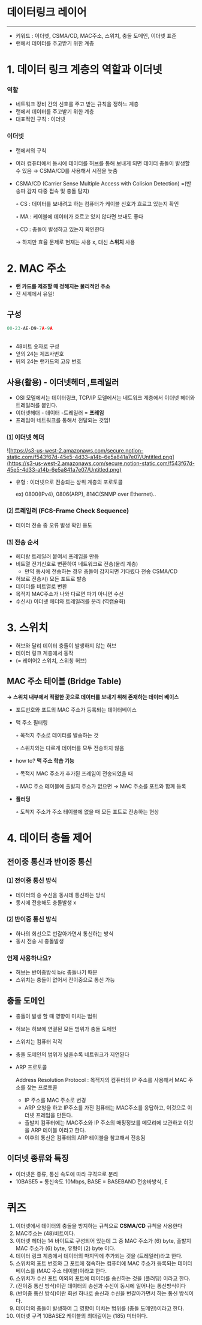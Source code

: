# 데이터링크 레이어 
---
- 키워드 :  이더넷, CSMA/CD, MAC주소, 스위치, 충돌 도메인, 이더넷 표준
- 랜에서 데이터를 주고받기 위한 계층

# 1. 데이터 링크 계층의 역할과 이더넷

### 역할

- 네트워크 장비 간의 신호를 주고 받는 규칙을 정하느 계층
- 랜에서 데이터를 주고받기 위한 계층
- 대표적인 규칙 : 이더넷

### 이더넷

- 랜에서의 규칙
- 여러 컴퓨터에서 동시에 데이터를 허브를 통해 보내게 되면 데이터 충돌이 발생할 수 있음 → CSMA/CD를 사용해서 시점을 늦춤
- CSMA/CD (Carrier Sense Multiple Access with Colision Detection)
=(반송파 감지 다중 접속 및 충돌 탐지)

    ◦ CS : 데이터를 보내려고 하는 컴퓨터가 케이블 신호가 흐르고 있는지 확인

    ◦ MA : 케이블에 데이터가 흐르고 있지 않다면 보내도 좋다

    ◦ CD : 충돌이 발생하고 있는지 확인한다

    →  하지만 효율 문제로 현재는 사용 x, 대신 **스위치** 사용 

# 2. MAC 주소

- **랜 카드를 제조할 때 정해지는  물리적인 주소**
- 전 세계에서 유일!

## 구성

```python
00-23-AE-D9-7A-9A
  
```

- 48비트 숫자로 구성
- 앞의 24는 제조사번호
- 뒤의 24는 랜카드의 고유 번호

## 사용(활용) - 이더넷헤더 ,트레일러

- OSI 모델에서는 데이터링크, TCP/IP 모델에서는 네트워크 계층에서 이더넷 헤더와 트레일러를 붙인다.
- 이더넷헤더 - 데이터 -트레일러 = **프레임**
- 프레임이 네트워크를 통해서 전달되는 것임!

### ⑴ 이더넷 헤더

![https://s3-us-west-2.amazonaws.com/secure.notion-static.com/f543f67d-45e5-4d33-a14b-6e5a841a7e07/Untitled.png](https://s3-us-west-2.amazonaws.com/secure.notion-static.com/f543f67d-45e5-4d33-a14b-6e5a841a7e07/Untitled.png)

- 유형 : 이더넷으로 전송되는 상위 계층의 포로토콜

    ex) 0800(IPv4), 0806(ARP), 814C(SNMP over Ethernet)..

### ⑵ 트레일러 (FCS-Frame Check Sequence)

- 데이터 전송 중 오류 발생 확인 용도

### ⑶ 전송 순서

- 헤더랑 트레일러 붙여서 프레임을 만듬
- 비트열 전기신호로 변환하여 네트워크로 전송(물리 계층)
    - 만약 동시에 전송하는 경우 충돌이 감지되면 기다렸다 전송 CSMA/CD
- 허브로 전송시) 모든 포트로 발송
- 데이터를 비트열로 변환
- 목적지 MAC주소가 나와 다르면 파기 아니면 수신
- 수신시) 이더넷 헤더와 트레일러를 분리 (역캡슐화)

# 3. 스위치

- 허브와 달리 데이터 충돌이 발생하지 않는 허브
- 데이터 링크 계층에서 동작
- (= 레이어2 스위치, 스위칭 허브)

## MAC 주소 테이블 (Bridge Table)

**→ 스위치 내부에서 적절한 곳으로 데이터를 보내기 위해 존재하는 데이터 베이스**

- 포트번호와 포트의 MAC 주소가 등록되는 데이터베이스
- 맥 주소 필터링

    ◦ 목적지 주소로 데이터를 발송하는 것

    ◦ 스위치와는 다르게 데이터를 모두 전송하지 않음

- how to? **맥 주소 학습 기능**

    ◦ 목적지 MAC 주소가 추가된 프레임이 전송되었을 때 

    ◦ MAC 주소 테이블에 출발지 주소가 없으면 → MAC 주소를 포트와 함께 등록

- **플러딩**

    ◦ 도착지 주소가 주소 테이블에 없을 때 모든 포트로 전송하는 현상

# 4. 데이터 충돌 제어

## 전이중 통신과 반이중 통신

### ⑴ 전이중 통신 방식

- 데이터의 송 수신을 동시데 통신하는 방식
- 동시에 전송해도 충돌발생 x

### ⑵ 반이중 통신 방식

- 하나의 회선으로 번갈아가면서 통신하는 방식
- 동시 전송 시 충돌발생

### 언제 사용하나요?

- 허브는 반이중방식 b/c 충돌나기 때문
- 스위치는 충돌이 없어서 전이중으로 통신 가능

## 충돌 도메인

- 충돌이 발생 할 때 영향이 미치는 범위
- 허브는 허브에 연결된 모든 범위가 충돌 도메인
- 스위치는 컴퓨터 각각
- 충돌 도메인의 범위가 넓을수록 네트워크가 지연된다

- ARP 프로토콜

    Address Resolution Protocol : 목적지의 컴퓨터의 IP 주소를 사용해서 MAC 주소를 찾는 프로토콜

    - IP 주소를 MAC 주소로 변경
    - ARP 요청을 하고 IP주소를 가진 컴퓨터는 MAC주소를 응답하고, 이것으로 이더넷 프레임을 만든다.
    - 출발지 컴퓨터에는 MAC주소와 IP 주소의 매핑정보를 메모리에 보관하고 이것을 ARP 테이블 이라고 한다.
    - 이후의 통신은 컴퓨터의 ARP 테이블을 참고해서 전송됨

## 이더넷 종류와 특징

- 이더넷은 종류, 통신 속도에 따라 규격으로 분리
- 10BASE5 = 통신속도 10Mbps, BASE = BASEBAND 전송바방식, E

# 퀴즈

1. 이더넷에서 데이터의 충돌을 방지하는 규칙으로 **CSMA/CD** 규칙을 사용한다
2. MAC주소는 (48)비트이다.
3. 이더넷 헤더는 14 바이트로 구성되어 있는데 그 중 MAC 주소가 (6) byte, 출발지 MAC 주소가 (6) byte, 유형이 (2) byte 이다.
4. 데이터 링크 계층에서 데이터의 마지막에 추가되는 것을 (트레일러)라고 한다.
5. 스위치의 포트 번호와 그 포트에 접속하는 컴퓨터에 MAC 주소가 등록되는 데이터베이스를 (MAC 주소 테이블)이라고 한다. 
6. 스위치가 수신 포트 이외의 포트에 데이터를 송신하는 것을 (플러딩) 이라고 한다.
7. (전이중 통신 방식)이란 데이터의 송신과 수신이 동시에 일어나는 통신방식이다
8. (반이중 통신 방식)이란 회선 하나로 송신과 수신을 번갈아가면서 하는 통신 방식이다.
9. 데이터의 충돌이 발생하여 그 영향이 미치는 범위를 (충돌 도메인)이라고 한다.
10. 이더넷 구격 10BASE2 케이블의 최대길이는 (185) 미터이다.